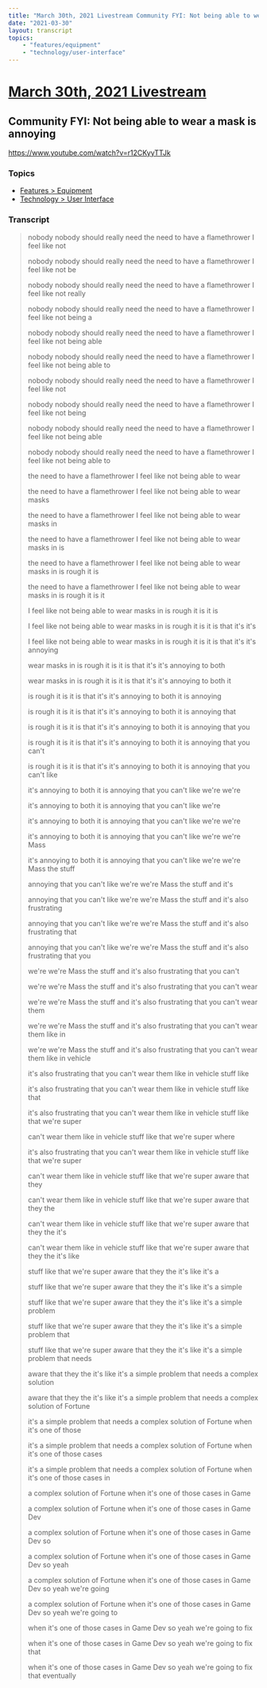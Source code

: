 ```yaml
---
title: "March 30th, 2021 Livestream Community FYI: Not being able to wear a mask is annoying"
date: "2021-03-30"
layout: transcript
topics:
    - "features/equipment"
    - "technology/user-interface"
---
```

# [March 30th, 2021 Livestream](../2021-03-30.md)
## Community FYI: Not being able to wear a mask is annoying
https://www.youtube.com/watch?v=r12CKyyTTJk

### Topics
* [Features > Equipment](../topics/features/equipment.md)
* [Technology > User Interface](../topics/technology/user-interface.md)

### Transcript

> nobody nobody should really need
the need to have a flamethrower
I feel like not
>
> nobody nobody should really need
the need to have a flamethrower
I feel like not be
>
> nobody nobody should really need
the need to have a flamethrower
I feel like not really
>
> nobody nobody should really need
the need to have a flamethrower
I feel like not being a
>
> nobody nobody should really need
the need to have a flamethrower
I feel like not being able
>
> nobody nobody should really need
the need to have a flamethrower
I feel like not being able to
>
> nobody nobody should really need
the need to have a flamethrower
I feel like not
>
> nobody nobody should really need
the need to have a flamethrower
I feel like not being
>
> nobody nobody should really need
the need to have a flamethrower
I feel like not being able
>
> nobody nobody should really need
the need to have a flamethrower
I feel like not being able to
>
> the need to have a flamethrower
I feel like not being able to
wear
>
> the need to have a flamethrower
I feel like not being able to
wear masks
>
> the need to have a flamethrower
I feel like not being able to
wear masks in
>
> the need to have a flamethrower
I feel like not being able to
wear masks in is
>
> the need to have a flamethrower
I feel like not being able to
wear masks in is rough it is
>
> the need to have a flamethrower
I feel like not being able to
wear masks in is rough it is it
>
> I feel like not being able to
wear masks in is rough it is it
is
>
> I feel like not being able to
wear masks in is rough it is it
is that it's it's
>
> I feel like not being able to
wear masks in is rough it is it
is that it's it's annoying
>
> wear masks in is rough it is it
is that it's it's annoying to
both
>
> wear masks in is rough it is it
is that it's it's annoying to
both it
>
> is rough it is it is that it's
it's annoying to both it is
annoying
>
> is rough it is it is that it's
it's annoying to both it is
annoying that
>
> is rough it is it is that it's
it's annoying to both it is
annoying that you
>
> is rough it is it is that it's
it's annoying to both it is
annoying that you can't
>
> is rough it is it is that it's
it's annoying to both it is
annoying that you can't like
>
> it's annoying to both it is
annoying that you can't like
we're we're
>
> it's annoying to both it is
annoying that you can't like
we're
>
> it's annoying to both it is
annoying that you can't like
we're we're
>
> it's annoying to both it is
annoying that you can't like
we're we're Mass
>
> it's annoying to both it is
annoying that you can't like
we're we're Mass the stuff
>
> annoying that you can't like
we're we're Mass the stuff and
it's
>
> annoying that you can't like
we're we're Mass the stuff and
it's also frustrating
>
> annoying that you can't like
we're we're Mass the stuff and
it's also frustrating that
>
> annoying that you can't like
we're we're Mass the stuff and
it's also frustrating that you
>
> we're we're Mass the stuff and
it's also frustrating that you
can't
>
> we're we're Mass the stuff and
it's also frustrating that you
can't wear
>
> we're we're Mass the stuff and
it's also frustrating that you
can't wear them
>
> we're we're Mass the stuff and
it's also frustrating that you
can't wear them like in
>
> we're we're Mass the stuff and
it's also frustrating that you
can't wear them like in vehicle
>
> it's also frustrating that you
can't wear them like in vehicle
stuff like
>
> it's also frustrating that you
can't wear them like in vehicle
stuff like that
>
> it's also frustrating that you
can't wear them like in vehicle
stuff like that we're super
>
> can't wear them like in vehicle
stuff like that we're super
where
>
> it's also frustrating that you
can't wear them like in vehicle
stuff like that we're super
>
> can't wear them like in vehicle
stuff like that we're super
aware that they
>
> can't wear them like in vehicle
stuff like that we're super
aware that they the
>
> can't wear them like in vehicle
stuff like that we're super
aware that they the it's
>
> can't wear them like in vehicle
stuff like that we're super
aware that they the it's like
>
> stuff like that we're super
aware that they the it's like
it's a
>
> stuff like that we're super
aware that they the it's like
it's a simple
>
> stuff like that we're super
aware that they the it's like
it's a simple problem
>
> stuff like that we're super
aware that they the it's like
it's a simple problem that
>
> stuff like that we're super
aware that they the it's like
it's a simple problem that needs
>
> aware that they the it's like
it's a simple problem that needs
a complex solution
>
> aware that they the it's like
it's a simple problem that needs
a complex solution of Fortune
>
> it's a simple problem that needs
a complex solution of Fortune
when it's one of those
>
> it's a simple problem that needs
a complex solution of Fortune
when it's one of those cases
>
> it's a simple problem that needs
a complex solution of Fortune
when it's one of those cases in
>
> a complex solution of Fortune
when it's one of those cases in
Game
>
> a complex solution of Fortune
when it's one of those cases in
Game Dev
>
> a complex solution of Fortune
when it's one of those cases in
Game Dev so
>
> a complex solution of Fortune
when it's one of those cases in
Game Dev so yeah
>
> a complex solution of Fortune
when it's one of those cases in
Game Dev so yeah we're going
>
> a complex solution of Fortune
when it's one of those cases in
Game Dev so yeah we're going to
>
> when it's one of those cases in
Game Dev so yeah we're going to
fix
>
> when it's one of those cases in
Game Dev so yeah we're going to
fix that
>
> when it's one of those cases in
Game Dev so yeah we're going to
fix that eventually
